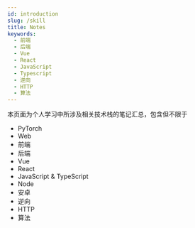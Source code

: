 ```yaml
---
id: introduction
slug: /skill
title: Notes
keywords:
  - 前端
  - 后端
  - Vue
  - React
  - JavaScript
  - Typescript
  - 逆向
  - HTTP
  - 算法
---
```


本页面为个人学习中所涉及相关技术栈的笔记汇总，包含但不限于

- PyTorch
- Web
- 前端
- 后端
- Vue
- React
- JavaScript & TypeScript
- Node
- 安卓
- 逆向
- HTTP
- 算法
